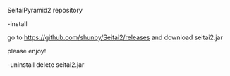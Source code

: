 SeitaiPyramid2 repository

-install

go to https://github.com/shunby/Seitai2/releases and download seitai2.jar

please enjoy!

-uninstall
delete seitai2.jar

